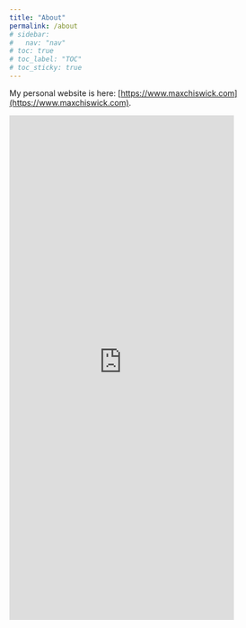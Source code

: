 ```yaml
---
title: "About"
permalink: /about
# sidebar:
#   nav: "nav"
# toc: true
# toc_label: "TOC"
# toc_sticky: true
---
```

My personal website is here: [https://www.maxchiswick.com](https://www.maxchiswick.com).

<iframe src="https://docs.google.com/forms/d/e/1FAIpQLSep2wLWyYzyBt2tBxCjlhEzUmMfSu8iVRRT2Zs5C5GUf_F3gw/viewform?embedded=true" width="400" height="900" frameborder="0" marginheight="0" marginwidth="0">Loading…</iframe>

